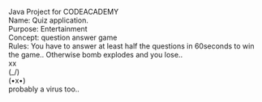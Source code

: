 Java Project for CODEACADEMY</br>
Name: Quiz application.</br>
Purpose: Entertainment</br>
Concept: question answer game</br>
Rules: You have to answer at least half the questions in 60seconds to win the game.. Otherwise bomb explodes and you lose..</br>
xx</br>
(_/)</br>
(•x•)</br>
probably a virus too..
